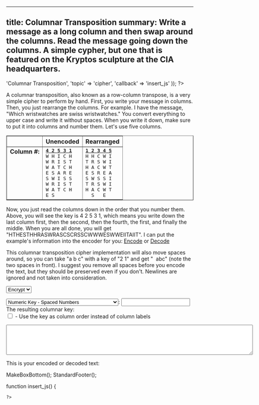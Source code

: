 ----
title: Columnar Transposition
summary: Write a message as a long column and then swap around the columns.  Read the message going down the columns. A simple cypher, but one that is featured on the Kryptos sculpture at the CIA headquarters.
----
<?php

require '../../functions.inc';
StandardHeader(array(
		'title' => 'Columnar Transposition',
		'topic' => 'cipher',
		'callback' => 'insert_js'
	));

?>

<p>A columnar transposition, also known as a row-column transpose,
 is a very simple cipher to perform by hand.
First, you write your message in columns.  Then, you just rearrange the
columns.  For example.  I have the message, "Which wristwatches are swiss
wristwatches."  You convert everything to upper case and write it without
spaces.  When you write it down, make sure to put it into columns and number
them.  Let's use five columns.</p>

<table align=center border=1 cellpadding=3 cellspacing=0>
<tr><td>&nbsp;</td><th>Unencoded</th><th>Rearranged</th></tr>
<tr><td valign=top>
<b>Column #:</b>
</td><td>
<tt><b><u>4 2 5 3 1</u></b><br>
W H I C H<br>
W R I S T<br>
W A T C H<br>
E S A R E<br>
S W I S S<br>
W R I S T<br>
W A T C H<br>
E S</tt>
</td><td>
<tt><b><u>1 2 3 4 5</u></b><br>
H H C W I<br>
T R S W I<br>
H A C W T<br>
E S R E A<br>
S W S S I<br>
T R S W I<br>
H A C W T<br>
&nbsp; S &nbsp; E</tt>
</td></tr>
</table>

<p>Now, you just read the columns down in the order that you number them.
Above, you will see the key is 4 2 5 3 1, which means you write down the
last column first, then the second, then the fourth, the first, and finally
the middle.  When you are all done, you will get
"HTHESTHHRASWRASCSCRSSCWWWESWWEIITAIIT".  I can put the example's information
into the encoder for you:
<a href="#" onclick="insert_example(); return false">Encode</a> or
<a href="#" onclick="insert_example2(); return false">Decode</a></p>

<P>This columnar transposition cipher implementation will also move spaces
around, so you can take "a b c" with a key of "2 1" and get "&nbsp;&nbsp;abc" (note
the two spaces in front).  I suggest you remove all spaces before you encode
the text, but they should be preserved even if you don't.  Newlines are ignored and not taken into consideration.</p>

<form name="encoder" method=post action="#" onsubmit="return false;">
<p><select name=encdec><option value="1">Encrypt
<option value="-1">Decrypt</select></p>
<p><select name=colkey_type><option value="num">Numeric Key - Spaced Numbers
<option value="alpha">Key Word(s) - Duplicates numbered forwards
<option value="ahpla">Key Word(s) - Duplicates numbered backwards
</select>:  <input type=text name=colkey><br>
The resulting columnar key:  <b><span id='colkey_out'></span></b><br>
<input type=checkbox name="use_as_column_order"> - <label for="use_as_column_order">Use the key as column order instead of column labels</label></p>
<p><textarea name="text" rows="5" cols="80"></textarea></p>
</form>
<p>This is your encoded or decoded text:</p>
<?php MakeBoxTop('center'); ?>
<span id='output'></span>
<?php

MakeBoxBottom();
StandardFooter();


function insert_js() {

	?>
<script language="JavaScript" src="js/util.js"></script>
<script language="JavaScript" src="js/coltrans.js"></script>
<script language="JavaScript"><!--
// This code was written by Tyler Akins and placed in the public domain.
// It would be nice if you left this header intact.  http://rumkin.com

var colkey_text = '1';

function upd()
{
   var keyunchanged = 1;

   if (IsUnchanged(document.encoder.colkey) +
       IsUnchanged(document.encoder.colkey_type) < 2)
   {
      keyunchanged = 0;
      colkey_text = MakeColumnKey(document.encoder.colkey_type.value,
         document.encoder.colkey.value);
      var c = document.getElementById('colkey_out');
      c.innerHTML = colkey_text;
   }


   if (IsUnchanged(document.encoder.text) *
	   IsUnchanged(document.encoder.use_as_column_order) *
       IsUnchanged(document.encoder.encdec) *
       keyunchanged)
   {
      window.setTimeout('upd()', 100);
      return;
   }

   ResizeTextArea(document.encoder.text);

   var e = document.getElementById('output');

   if (document.encoder.text.value == '')
   {
      e.innerHTML = 'Type in a message and see the results here!';
   }
   else
   {
	   var ckt = colkey_text;
	   if (document.encoder.use_as_column_order.checked) {
		   original = ckt.split(' ');
		   ckt = new Array(original.length);

			for (var i = 0; i < original.length; i ++) {
				ckt[original[i] - 1] = i + 1;
			}

		   ckt = ckt.join(' ');
		}
      e.innerHTML = SwapSpaces(HTMLEscape(ColTrans(document.encoder.encdec.value * 1,
         document.encoder.text.value, ckt)));
   }

   window.setTimeout('upd()', 100);
}

function insert_example()
{
   document.encoder.encdec.value = "1";
   document.encoder.colkey.value = "4 2 5 3 1";
   document.encoder.colkey_type.value = "num";
   document.encoder.use_as_column_order.checked= false;
   document.encoder.text.value = "WHICHWRISTWATCHESARESWISSWRISTWATCHES";
}

function insert_example2()
{
   document.encoder.encdec.value = "-1";
   document.encoder.colkey.value = "4 2 5 3 1";
   document.encoder.colkey_type.value = "num";
   document.encoder.use_as_column_order.checked = false;
   document.encoder.text.value = "HTHESTHHRASWRASCSCRSSCWWWESWWEIITAIIT";
}

function start_update()
{
   if (! document.getElementById)
   {
      alert('Sorry, you need a newer browser.');
      return;
   }

   if ((! document.ColTrans_Loaded) || (! document.Util_Loaded) ||
       (! document.getElementById('output')) ||
       (! document.getElementById('colkey_out')))
   {
      window.setTimeout('start_update()', 100);
      return;
   }
   upd();
}


window.setTimeout('start_update()', 100);

// --></script>
<?php
}

